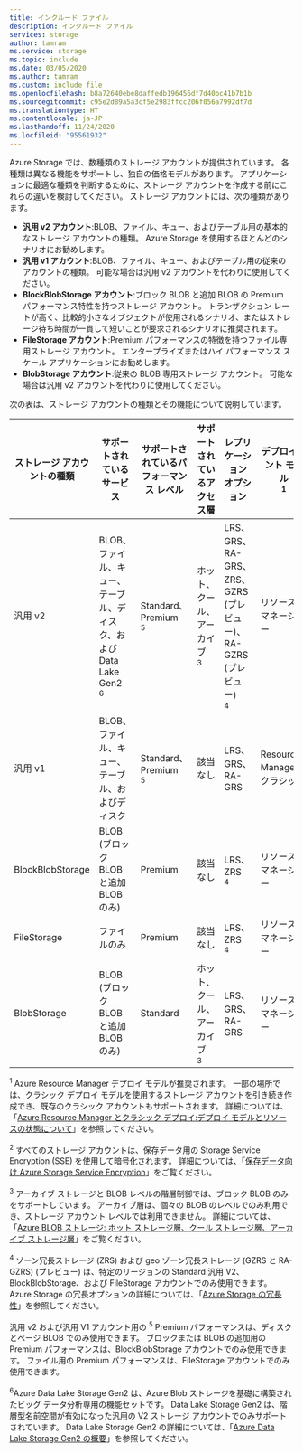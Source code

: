 ```yaml
---
title: インクルード ファイル
description: インクルード ファイル
services: storage
author: tamram
ms.service: storage
ms.topic: include
ms.date: 03/05/2020
ms.author: tamram
ms.custom: include file
ms.openlocfilehash: b8a72640ebe8daffedb196456df7d40bc41b7b1b
ms.sourcegitcommit: c95e2d89a5a3cf5e2983ffcc206f056a7992df7d
ms.translationtype: HT
ms.contentlocale: ja-JP
ms.lasthandoff: 11/24/2020
ms.locfileid: "95561932"
---
```

Azure Storage では、数種類のストレージ アカウントが提供されています。 各種類は異なる機能をサポートし、独自の価格モデルがあります。 アプリケーションに最適な種類を判断するために、ストレージ アカウントを作成する前にこれらの違いを検討してください。 ストレージ アカウントには、次の種類があります。

- **汎用 v2 アカウント**:BLOB、ファイル、キュー、およびテーブル用の基本的なストレージ アカウントの種類。 Azure Storage を使用するほとんどのシナリオにお勧めします。
- **汎用 v1 アカウント**:BLOB、ファイル、キュー、およびテーブル用の従来のアカウントの種類。 可能な場合は汎用 v2 アカウントを代わりに使用してください。
- **BlockBlobStorage アカウント**:ブロック BLOB と追加 BLOB の Premium パフォーマンス特性を持つストレージ アカウント。 トランザクション レートが高く、比較的小さなオブジェクトが使用されるシナリオ、またはストレージ待ち時間が一貫して短いことが要求されるシナリオに推奨されます。
- **FileStorage アカウント**:Premium パフォーマンスの特徴を持つファイル専用ストレージ アカウント。 エンタープライズまたはハイ パフォーマンス スケール アプリケーションにお勧めします。
- **BlobStorage アカウント**:従来の BLOB 専用ストレージ アカウント。 可能な場合は汎用 v2 アカウントを代わりに使用してください。

次の表は、ストレージ アカウントの種類とその機能について説明しています。

| ストレージ アカウントの種類 | サポートされているサービス                       | サポートされているパフォーマンス レベル      | サポートされているアクセス層         | レプリケーション オプション               | デプロイメント モデル<div role="complementary" aria-labelledby="deployment-model"><sup>1</sup></div> | 暗号化<div role="complementary" aria-labelledby="encryption"><sup>2</sup></div> |
|----------------------|------------------------------------------|-----------------------------|--------------------------------|-----------------------------------|------------------------------|------------------------|
| 汎用 v2   | BLOB、ファイル、キュー、テーブル、ディスク、および Data Lake Gen2<div role="complementary" aria-labelledby="data-lake-gen2"><sup>6</sup></div>      | Standard、Premium<div role="complementary" aria-labelledby="premium-performance"><sup>5</sup></div> | ホット、クール、アーカイブ<div role="complementary" aria-labelledby="archive"><sup>3</sup></div> | LRS、GRS、RA-GRS、ZRS、GZRS (プレビュー)、RA-GZRS (プレビュー)<div role="complementary" aria-labelledby="zone-redundant-storage"><sup>4</sup></div> | リソース マネージャー             | Encrypted              |
| 汎用 v1   | BLOB、ファイル、キュー、テーブル、およびディスク       | Standard、Premium<div role="complementary" aria-labelledby="premium-performance"><sup>5</sup></div> | 該当なし                            | LRS、GRS、RA-GRS                  | Resource Manager、クラシック    | Encrypted              |
| BlockBlobStorage   | BLOB (ブロック BLOB と追加 BLOB のみ) | Premium                       | 該当なし                            | LRS、ZRS<div role="complementary" aria-labelledby="zone-redundant-storage"><sup>4</sup></div>                               | リソース マネージャー             | Encrypted              |
| FileStorage   | ファイルのみ | Premium                       | 該当なし                            | LRS、ZRS<div role="complementary" aria-labelledby="zone-redundant-storage"><sup>4</sup></div>                               | リソース マネージャー             | Encrypted              |
| BlobStorage         | BLOB (ブロック BLOB と追加 BLOB のみ) | Standard                      | ホット、クール、アーカイブ<div role="complementary" aria-labelledby="archive"><sup>3</sup></div> | LRS、GRS、RA-GRS                  | リソース マネージャー             | Encrypted              |

<div id="deployment-model"><sup>1</sup> Azure Resource Manager デプロイ モデルが推奨されます。 一部の場所では、クラシック デプロイ モデルを使用するストレージ アカウントを引き続き作成でき、既存のクラシック アカウントもサポートされます。 詳細については、「<a href="/azure/azure-resource-manager/resource-manager-deployment-model">Azure Resource Manager とクラシック デプロイ:デプロイ モデルとリソースの状態について</a>」を参照してください。</div><br/>

<div id="encryption"><sup>2</sup> すべてのストレージ アカウントは、保存データ用の Storage Service Encryption (SSE) を使用して暗号化されます。 詳細については、「<a href="/azure/storage/common/storage-service-encryption">保存データ向け Azure Storage Service Encryption</a>」をご覧ください。</div><br/>

<div id="archive"><sup>3</sup> アーカイブ ストレージと BLOB レベルの階層制御では、ブロック BLOB のみをサポートしています。 アーカイブ層は、個々の BLOB のレベルでのみ利用でき、ストレージ アカウント レベルでは利用できません。 詳細については、「<a href="/azure/storage/blobs/storage-blob-storage-tiers">Azure BLOB ストレージ: ホット ストレージ層、クール ストレージ層、アーカイブ ストレージ層</a>」をご覧ください。</div><br/>

<div id="zone-redundant-storage"><sup>4</sup> ゾーン冗長ストレージ (ZRS) および geo ゾーン冗長ストレージ (GZRS と RA-GZRS) (プレビュー) は、特定のリージョンの Standard 汎用 V2、BlockBlobStorage、および FileStorage アカウントでのみ使用できます。 Azure Storage の冗長オプションの詳細については、「<a href="/azure/storage/common/storage-redundancy">Azure Storage の冗長性</a>」を参照してください。</div><br/>

<div id="premium-performance">汎用 v2 および汎用 V1 アカウント用の <sup>5</sup> Premium パフォーマンスは、ディスクとページ BLOB でのみ使用できます。 ブロックまたは BLOB の追加用の Premium パフォーマンスは、BlockBlobStorage アカウントでのみ使用できます。 ファイル用の Premium パフォーマンスは、FileStorage アカウントでのみ使用できます。</div><br/>

<div id="data-lake-gen2"><sup>6</sup>Azure Data Lake Storage Gen2 は、Azure Blob ストレージを基礎に構築されたビッグ データ分析専用の機能セットです。 Data Lake Storage Gen2 は、階層型名前空間が有効になった汎用の V2 ストレージ アカウントでのみサポートされています。 Data Lake Storage Gen2 の詳細については、「<a href="/azure/storage/blobs/data-lake-storage-introduction">Azure Data Lake Storage Gen2 の概要</a>」を参照してください。</div>